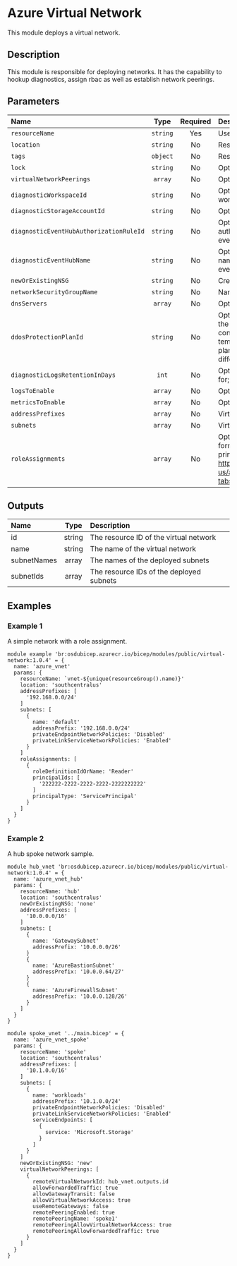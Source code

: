 # Azure Virtual Network

This module deploys a virtual network.

## Description

This module is responsible for deploying networks.  It has the capability to hookup diagnostics, assign rbac as well as establish network peerings.

## Parameters

| Name                                    | Type     | Required | Description                                                                                                                                                                                                                                                                                                                      |
| :-------------------------------------- | :------: | :------: | :------------------------------------------------------------------------------------------------------------------------------------------------------------------------------------------------------------------------------------------------------------------------------------------------------------------------------- |
| `resourceName`                          | `string` | Yes      | Used to name all resources                                                                                                                                                                                                                                                                                                       |
| `location`                              | `string` | No       | Resource Location.                                                                                                                                                                                                                                                                                                               |
| `tags`                                  | `object` | No       | Resource Tags (Optional).                                                                                                                                                                                                                                                                                                        |
| `lock`                                  | `string` | No       | Optional. Specify the type of lock.                                                                                                                                                                                                                                                                                              |
| `virtualNetworkPeerings`                | `array`  | No       | Optional. Virtual Network Peerings configurations                                                                                                                                                                                                                                                                                |
| `diagnosticWorkspaceId`                 | `string` | No       | Optional. Resource ID of the diagnostic log analytics workspace.                                                                                                                                                                                                                                                                 |
| `diagnosticStorageAccountId`            | `string` | No       | Optional. Resource ID of the diagnostic storage account.                                                                                                                                                                                                                                                                         |
| `diagnosticEventHubAuthorizationRuleId` | `string` | No       | Optional. Resource ID of the diagnostic event hub authorization rule for the Event Hubs namespace in which the event hub should be created or streamed to.                                                                                                                                                                       |
| `diagnosticEventHubName`                | `string` | No       | Optional. Name of the diagnostic event hub within the namespace to which logs are streamed. Without this, an event hub is created for each log category.                                                                                                                                                                         |
| `newOrExistingNSG`                      | `string` | No       | Create a new, use an existing, or provide no default NSG.                                                                                                                                                                                                                                                                        |
| `networkSecurityGroupName`              | `string` | No       | Name of default NSG to use for subnets.                                                                                                                                                                                                                                                                                          |
| `dnsServers`                            | `array`  | No       | Optional. DNS Servers associated to the Virtual Network.                                                                                                                                                                                                                                                                         |
| `ddosProtectionPlanId`                  | `string` | No       | Optional. Resource ID of the DDoS protection plan to assign the VNET to. If it's left blank, DDoS protection will not be configured. If it's provided, the VNET created by this template will be attached to the referenced DDoS protection plan. The DDoS protection plan can exist in the same or in a different subscription. |
| `diagnosticLogsRetentionInDays`         | `int`    | No       | Optional. Specifies the number of days that logs will be kept for; a value of 0 will retain data indefinitely.                                                                                                                                                                                                                   |
| `logsToEnable`                          | `array`  | No       | Optional. The name of logs that will be streamed.                                                                                                                                                                                                                                                                                |
| `metricsToEnable`                       | `array`  | No       | Optional. The name of metrics that will be streamed.                                                                                                                                                                                                                                                                             |
| `addressPrefixes`                       | `array`  | No       | Virtual Network Address CIDR                                                                                                                                                                                                                                                                                                     |
| `subnets`                               | `array`  | No       | Virtual Network Subnets                                                                                                                                                                                                                                                                                                          |
| `roleAssignments`                       | `array`  | No       | Optional. Array of objects that describe RBAC permissions, format { roleDefinitionResourceId (string), principalId (string), principalType (enum), enabled (bool) }. Ref: https://docs.microsoft.com/en-us/azure/templates/microsoft.authorization/roleassignments?tabs=bicep                                                    |

## Outputs

| Name        | Type   | Description                              |
| :---------- | :----: | :--------------------------------------- |
| id          | string | The resource ID of the virtual network   |
| name        | string | The name of the virtual network          |
| subnetNames | array  | The names of the deployed subnets        |
| subnetIds   | array  | The resource IDs of the deployed subnets |

## Examples

### Example 1

A simple network with a role assignment.

```bicep
module example 'br:osdubicep.azurecr.io/bicep/modules/public/virtual-network:1.0.4' = {
  name: 'azure_vnet'
  params: {
    resourceName: `vnet-${unique(resourceGroup().name)}'
    location: 'southcentralus'
    addressPrefixes: [
      '192.168.0.0/24'
    ]
    subnets: [
      {
        name: 'default'
        addressPrefix: '192.168.0.0/24'
        privateEndpointNetworkPolicies: 'Disabled'
        privateLinkServiceNetworkPolicies: 'Enabled'
      }
    ]
    roleAssignments: [
      {
        roleDefinitionIdOrName: 'Reader'
        principalIds: [
          '222222-2222-2222-2222-2222222222'
        ]
        principalType: 'ServicePrincipal'
      }
    ]
  }
}
```

### Example 2

A hub spoke network sample.

```bicep
module hub_vnet 'br:osdubicep.azurecr.io/bicep/modules/public/virtual-network:1.0.4' = {
  name: 'azure_vnet_hub'
  params: {
    resourceName: 'hub'
    location: 'southcentralus'
    newOrExistingNSG: 'none'
    addressPrefixes: [
      '10.0.0.0/16'
    ]
    subnets: [
      {
        name: 'GatewaySubnet'
        addressPrefix: '10.0.0.0/26'
      }
      {
        name: 'AzureBastionSubnet'
        addressPrefix: '10.0.0.64/27'
      }
      {
        name: 'AzureFirewallSubnet'
        addressPrefix: '10.0.0.128/26'
      }
    ]
  }
}

module spoke_vnet '../main.bicep' = {
  name: 'azure_vnet_spoke'
  params: {
    resourceName: 'spoke'
    location: 'southcentralus'
    addressPrefixes: [
      '10.1.0.0/16'
    ]
    subnets: [
      {
        name: 'workloads'
        addressPrefix: '10.1.0.0/24'
        privateEndpointNetworkPolicies: 'Disabled'
        privateLinkServiceNetworkPolicies: 'Enabled'
        serviceEndpoints: [
          {
            service: 'Microsoft.Storage'
          }
        ]
      }
    ]
    newOrExistingNSG: 'new'
    virtualNetworkPeerings: [
      {
        remoteVirtualNetworkId: hub_vnet.outputs.id
        allowForwardedTraffic: true
        allowGatewayTransit: false
        allowVirtualNetworkAccess: true
        useRemoteGateways: false
        remotePeeringEnabled: true
        remotePeeringName: 'spoke1'
        remotePeeringAllowVirtualNetworkAccess: true
        remotePeeringAllowForwardedTraffic: true
      }
    ]
  }
}
```